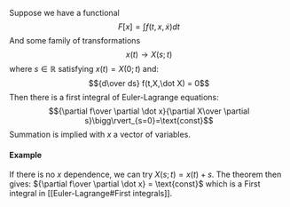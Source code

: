 Suppose we have a functional
$$F[x]=\int f(t,x,\dot x) dt$$
And some family of transformations
$$x(t)\to X(s;t)$$ where $s\in\mathbb R$ satisfying $x(t)=X(0;t)$ and:
$${d\over ds} f(t,X,\dot X) = 0$$
Then there is a first integral of Euler-Lagrange equations:
$${\partial f\over \partial \dot x}{\partial X\over \partial s}\bigg\rvert_{s=0}=\text{const}$$
Summation is implied with $x$ a vector of variables.

#### Example
If there is no $x$ dependence, we can try $X(s;t)=x(t)+s$. The theorem then gives:
${\partial f\over \partial \dot x} = \text{const}$ which is a First integral in [[Euler-Lagrange#First integrals]].
